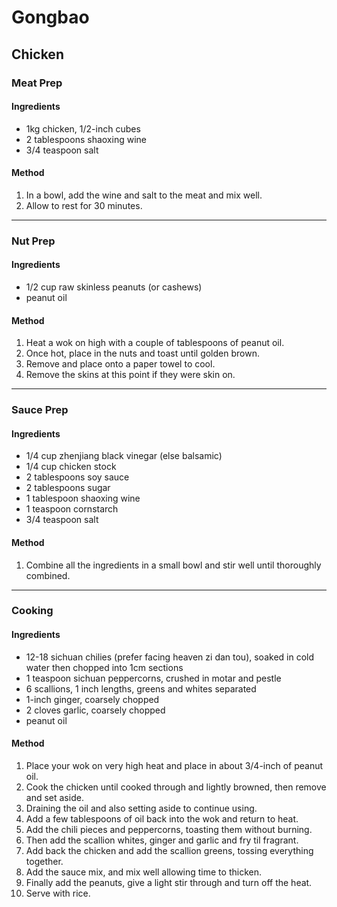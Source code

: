 # Gongbao

## Chicken

### Meat Prep

#### Ingredients

* 1kg chicken, 1/2-inch cubes
* 2 tablespoons shaoxing wine
* 3/4 teaspoon salt

#### Method

1. In a bowl, add the wine and salt to the meat and mix well.
1. Allow to rest for 30 minutes.

---

### Nut Prep

#### Ingredients

* 1/2 cup raw skinless peanuts (or cashews)
* peanut oil

#### Method

1. Heat a wok on high with a couple of tablespoons of peanut oil.
1. Once hot, place in the nuts and toast until golden brown.
1. Remove and place onto a paper towel to cool.
1. Remove the skins at this point if they were skin on.

---

### Sauce Prep

#### Ingredients

* 1/4 cup zhenjiang black vinegar (else balsamic)
* 1/4 cup chicken stock
* 2 tablespoons soy sauce
* 2 tablespoons sugar
* 1 tablespoon shaoxing wine
* 1 teaspoon cornstarch
* 3/4 teaspoon salt

#### Method

1. Combine all the ingredients in a small bowl and stir well until thoroughly combined.

---

### Cooking

#### Ingredients

* 12-18 sichuan chilies (prefer facing heaven zi dan tou), soaked in cold water then chopped into 1cm sections
* 1 teaspoon sichuan peppercorns, crushed in motar and pestle
* 6 scallions, 1 inch lengths, greens and whites separated
* 1-inch ginger, coarsely chopped
* 2 cloves garlic, coarsely chopped
* peanut oil

#### Method

1. Place your wok on very high heat and place in about 3/4-inch of peanut oil.
1. Cook the chicken until cooked through and lightly browned, then remove and set aside.
1. Draining the oil and also setting aside to continue using.
1. Add a few tablespoons of oil back into the wok and return to heat.
1. Add the chili pieces and peppercorns, toasting them without burning.
1. Then add the scallion whites, ginger and garlic and fry til fragrant.
1. Add back the chicken and add the scallion greens, tossing everything together.
1. Add the sauce mix, and mix well allowing time to thicken.
1. Finally add the peanuts, give a light stir through and turn off the heat.
1. Serve with rice.
